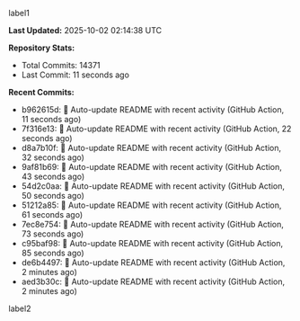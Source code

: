 
label1 
<!-- ACTIVITY_START -->
**Last Updated:** 2025-10-02 02:14:38 UTC

**Repository Stats:**
- Total Commits: 14371
- Last Commit: 11 seconds ago

**Recent Commits:**
- b962615d: 🤖 Auto-update README with recent activity (GitHub Action, 11 seconds ago)
- 7f316e13: 🤖 Auto-update README with recent activity (GitHub Action, 22 seconds ago)
- d8a7b10f: 🤖 Auto-update README with recent activity (GitHub Action, 32 seconds ago)
- 9af81b69: 🤖 Auto-update README with recent activity (GitHub Action, 43 seconds ago)
- 54d2c0aa: 🤖 Auto-update README with recent activity (GitHub Action, 50 seconds ago)
- 51212a85: 🤖 Auto-update README with recent activity (GitHub Action, 61 seconds ago)
- 7ec8e754: 🤖 Auto-update README with recent activity (GitHub Action, 73 seconds ago)
- c95baf98: 🤖 Auto-update README with recent activity (GitHub Action, 85 seconds ago)
- de6b4497: 🤖 Auto-update README with recent activity (GitHub Action, 2 minutes ago)
- aed3b30c: 🤖 Auto-update README with recent activity (GitHub Action, 2 minutes ago)
<!-- ACTIVITY_END -->

label2
